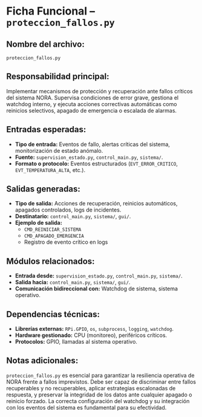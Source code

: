 # Ficha Funcional – `proteccion_fallos.py`

## Nombre del archivo:
`proteccion_fallos.py`

## Responsabilidad principal:
Implementar mecanismos de protección y recuperación ante fallos críticos del sistema NORA. Supervisa condiciones de error grave, gestiona el watchdog interno, y ejecuta acciones correctivas automáticas como reinicios selectivos, apagado de emergencia o escalada de alarmas.

## Entradas esperadas:
- **Tipo de entrada:** Eventos de fallo, alertas críticas del sistema, monitorización de estado anómalo.
- **Fuente:** `supervision_estado.py`, `control_main.py`, `sistema/`.
- **Formato o protocolo:** Eventos estructurados (`EVT_ERROR_CRITICO`, `EVT_TEMPERATURA_ALTA`, etc.).

## Salidas generadas:
- **Tipo de salida:** Acciones de recuperación, reinicios automáticos, apagados controlados, logs de incidentes.
- **Destinatario:** `control_main.py`, `sistema/`, `gui/`.
- **Ejemplo de salida:**
  - `CMD_REINICIAR_SISTEMA`
  - `CMD_APAGADO_EMERGENCIA`
  - Registro de evento crítico en logs

## Módulos relacionados:
- **Entrada desde:** `supervision_estado.py`, `control_main.py`, `sistema/`.
- **Salida hacia:** `control_main.py`, `sistema/`, `gui/`.
- **Comunicación bidireccional con:** Watchdog de sistema, sistema operativo.

## Dependencias técnicas:
- **Librerías externas:** `RPi.GPIO`, `os`, `subprocess`, `logging`, `watchdog`.
- **Hardware gestionado:** CPU (monitoreo), periféricos críticos.
- **Protocolos:** GPIO, llamadas al sistema operativo.

## Notas adicionales:
`proteccion_fallos.py` es esencial para garantizar la resiliencia operativa de NORA frente a fallos imprevistos. Debe ser capaz de discriminar entre fallos recuperables y no recuperables, aplicar estrategias escalonadas de respuesta, y preservar la integridad de los datos ante cualquier apagado o reinicio forzado. La correcta configuración del watchdog y su integración con los eventos del sistema es fundamental para su efectividad.

